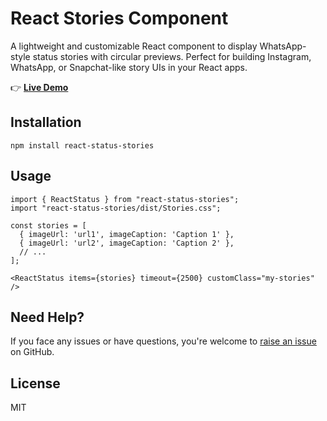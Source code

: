 # React Stories Component

A lightweight and customizable React component to display WhatsApp-style status stories with circular previews. Perfect for building Instagram, WhatsApp, or Snapchat-like story UIs in your React apps.

👉 **[Live Demo](https://react-status.netlify.app/)**

## Installation

```
npm install react-status-stories
```

## Usage

```tsx
import { ReactStatus } from "react-status-stories";
import "react-status-stories/dist/Stories.css";

const stories = [
  { imageUrl: 'url1', imageCaption: 'Caption 1' },
  { imageUrl: 'url2', imageCaption: 'Caption 2' },
  // ...
];

<ReactStatus items={stories} timeout={2500} customClass="my-stories" />
```

## Need Help?

If you face any issues or have questions, you're welcome to [raise an issue](https://github.com/shivam24161/react-story-status/issues) on GitHub.


## License

MIT 